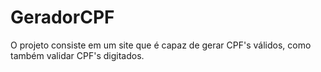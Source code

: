 # GeradorCPF
O projeto consiste em um site que é capaz de gerar CPF's válidos, como também validar CPF's digitados. 
